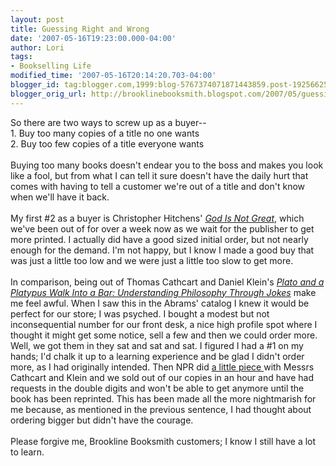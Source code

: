 ```yaml
---
layout: post
title: Guessing Right and Wrong
date: '2007-05-16T19:23:00.000-04:00'
author: Lori
tags:
- Bookselling Life
modified_time: '2007-05-16T20:14:20.703-04:00'
blogger_id: tag:blogger.com,1999:blog-5767374071871443859.post-1925662584870715228
blogger_orig_url: http://brooklinebooksmith.blogspot.com/2007/05/guessing-right-and-wrong.html
---
```


So there are two ways to screw up as a buyer--<br />1. Buy too many copies of a title no one wants<br />2. Buy too few copies of a title everyone wants<br /><br />Buying too many books doesn't endear you to the boss and makes you look like a fool, but from what I can tell it sure doesn't have the daily hurt that comes with having to tell a customer we're out of a title and don't know when we'll have it back.<br /><br />My first #2 as a buyer is Christopher <span class="blsp-spelling-error" id="SPELLING_ERROR_0">Hitchens</span>' <a href="http://brookline.booksense.com/NASApp/store/Product?s=showproduct&isbn=9780446579803"><em>God Is Not Great</em></a>, which we've been out of for over a week now as we wait for the publisher to get more printed. I actually did have a good sized initial order, but not nearly enough for the demand. I'm not happy, but I know I made a good buy that was just a little too low and we were just a little too slow to get more.<br /><br />In comparison, being out of Thomas <span class="blsp-spelling-error" id="SPELLING_ERROR_1">Cathcart</span> and Daniel Klein's <a href="http://brookline.booksense.com/NASApp/store/Product?s=showproduct&amp;isbn=9780810914933"><em>Plato and a Platypus Walk Into a Bar: Understanding Philosophy Through Jokes</em></a> make me feel awful. When I saw this in the Abrams' catalog I knew it would be perfect for our store; I was psyched. I bought a modest but not inconsequential number for our front desk, a nice high profile spot where I thought it might get some notice, sell a few and then we could order more. Well, we got them in they sat and sat and sat. I figured I had a #1 on my hands; I'd chalk it up to a learning experience and be glad I didn't order more, as I had originally intended. Then NPR did <a href="http://www.npr.org/templates/story/story.php?storyId=10158510&ft=1&amp;f=1032">a little piece </a>with Messrs <span class="blsp-spelling-error" id="SPELLING_ERROR_2">Cathcart</span> and Klein and we sold out of our copies in an hour and have had requests in the double digits and won't be able to get anymore until the book has been reprinted. This has been made all the more nightmarish for me because, as mentioned in the previous sentence, I had thought about ordering bigger but didn't have the courage.<br /><br />Please forgive me, <span class="blsp-spelling-error" id="SPELLING_ERROR_3">Brookline</span> <span class="blsp-spelling-error" id="SPELLING_ERROR_4">Booksmith</span> customers; I know I still have a lot to learn.